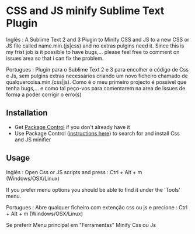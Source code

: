 # CSS and JS minify Sublime Text Plugin

Inglês :
    A Sublime Text 2 and 3 Plugin to Minify CSS and JS to a new CSS or JS file called name.min.(js|css) and no extras pulgins need it.
    Since this is my frist job is it possible to have bugs,... please feel free to comment on issues area so that i can fix the problem.

Portugues :
    Plugin para o Sublime Text 2 e 3 para encolher o código de Css e Js, sem pulgins extras necessários criando um novo ficheiro chamado de qualquercoisa.min.(css|js).
    Como é o meu primeiro projecto é possivel que tenha bugs,... e como tal peço-vos para comentarem na area de issues de forma a poder corrigir o erro(s)

## Installation
- Get [Package Control](https://sublime.wbond.net/installation) if you don't already have it
- Use Package Control ([instructions here](https://sublime.wbond.net/docs/usage)) to search for and install Css and JS minifier

## Usage

Inglês :
Open Css or JS scripts and press :
    Ctrl + Alt + m (Windows/OSX/Linux)

If you prefer menu options you should be able to find it under the 'Tools' menu.

Portugues :
Abre qualquer ficheiro com extenção css ou js e precione :
    Ctrl + Alt + m (Windows/OSX/Linux)

Se preferir Menu principal em "Ferramentas" Minify Css ou Js